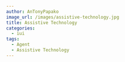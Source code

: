 ```yaml
---
author: AnTonyPapako
image_url: /images/assistive-technology.jpg
title: Assistive Technology
categories:
  - iui
tags:
  - Agent
  - Assistive Technology
---
```


